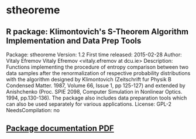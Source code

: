# stheoreme
## R package: Klimontovich's S-Theorem Algorithm Implementation and Data Prep Tools
Package: stheoreme
Version: 1.2
First time released: 2015-02-28
Author: Vitaly Efremov
Vitaly Efremov <vitaly.efremov at dcu.ie>
Description: Functions implementing the procedure of entropy comparison between two data samples after the renormalization of respective probability distributions with the algorithm designed by Klimontovich (Zeitschrift fur Physik B Condensed Matter. 1987, Volume 66, Issue 1, pp 125-127) and extended by Anishchenko (Proc. SPIE 2098, Computer Simulation in Nonlinear Optics. 1994, pp.130-136).  The package also includes data preparation tools which can also be used separately for various applications.
License: GPL-2
NeedsCompilation: no
## [Package documentation PDF]()
